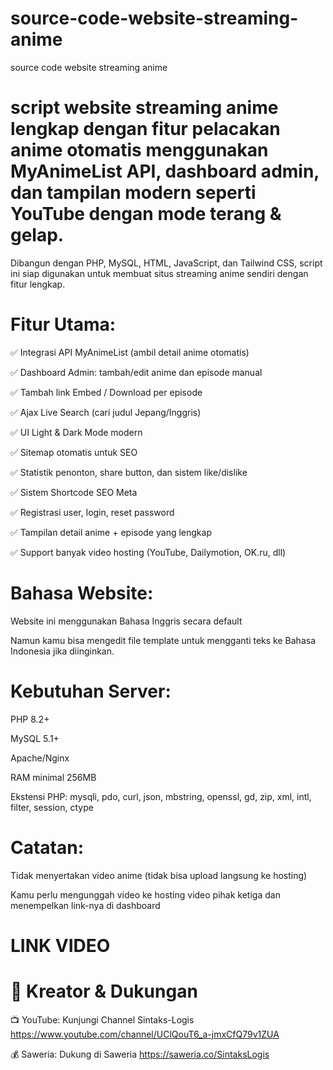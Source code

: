 # source-code-website-streaming-anime
 source code website streaming anime

# script website streaming anime lengkap dengan fitur pelacakan anime otomatis menggunakan MyAnimeList API, dashboard admin, dan tampilan modern seperti YouTube dengan mode terang & gelap.




Dibangun dengan PHP, MySQL, HTML, JavaScript, dan Tailwind CSS, script ini siap digunakan untuk membuat situs streaming anime sendiri dengan fitur lengkap.




# Fitur Utama:

✅ Integrasi API MyAnimeList (ambil detail anime otomatis)

✅ Dashboard Admin: tambah/edit anime dan episode manual

✅ Tambah link Embed / Download per episode

✅ Ajax Live Search (cari judul Jepang/Inggris)

✅ UI Light & Dark Mode modern

✅ Sitemap otomatis untuk SEO

✅ Statistik penonton, share button, dan sistem like/dislike

✅ Sistem Shortcode SEO Meta

✅ Registrasi user, login, reset password

✅ Tampilan detail anime + episode yang lengkap

✅ Support banyak video hosting (YouTube, Dailymotion, OK.ru, dll)




# Bahasa Website:

Website ini menggunakan Bahasa Inggris secara default

Namun kamu bisa mengedit file template untuk mengganti teks ke Bahasa Indonesia jika diinginkan.




# Kebutuhan Server:

PHP 8.2+

MySQL 5.1+

Apache/Nginx

RAM minimal 256MB

Ekstensi PHP: mysqli, pdo, curl, json, mbstring, openssl, gd, zip, xml, intl, filter, session, ctype




# Catatan:

Tidak menyertakan video anime (tidak bisa upload langsung ke hosting)

Kamu perlu mengunggah video ke hosting video pihak ketiga dan menempelkan link-nya di dashboard

# LINK VIDEO


# 👤 Kreator & Dukungan

📺 YouTube: Kunjungi Channel Sintaks-Logis https://www.youtube.com/channel/UClQouT6_a-jmxCfQ79v1ZUA

💰 Saweria: Dukung di Saweria https://saweria.co/SintaksLogis
